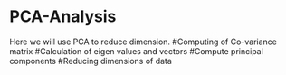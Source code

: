 # PCA-Analysis
Here we will use PCA to reduce dimension.
#Computing of Co-variance matrix
#Calculation of eigen values and vectors
#Compute principal components
#Reducing dimensions of data
